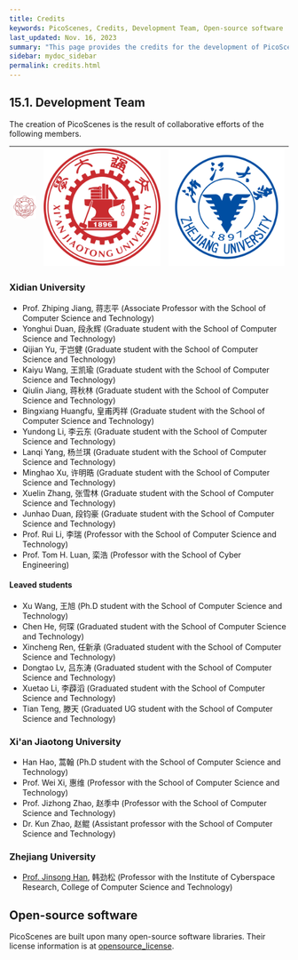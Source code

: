 ```yaml
--- 
title: Credits
keywords: PicoScenes, Credits, Development Team, Open-source software
last_updated: Nov. 16, 2023
summary: "This page provides the credits for the development of PicoScenes."
sidebar: mydoc_sidebar
permalink: credits.html
---
```


## 15.1. Development Team

The creation of PicoScenes is the result of collaborative efforts of the following members.

| ![Xidian University](/images/logos/Xidian_University.png) | ![Xi'an Jiaotong University](/images/logos/XiJiao.png) | ![Zhejiang University](/images/logos/Zhejiang_University.png) |
|:---:|:---:|:---:|

### Xidian University

- Prof. Zhiping Jiang, 蒋志平 (Associate Professor with the School of Computer Science and Technology)
- Yonghui Duan, 段永辉 (Graduate student with the School of Computer Science and Technology)
- Qijian Yu, 于岂健 (Graduate student with the School of Computer Science and Technology)
- Kaiyu Wang, 王凯瑜 (Graduate student with the School of Computer Science and Technology)
- Qiulin Jiang, 蒋秋林 (Graduate student with the School of Computer Science and Technology)
- Bingxiang Huangfu, 皇甫丙祥 (Graduate student with the School of Computer Science and Technology)
- Yundong Li, 李云东 (Graduate student with the School of Computer Science and Technology)
- Lanqi Yang, 杨兰琪 (Graduate student with the School of Computer Science and Technology)
- Minghao Xu, 许明晧 (Graduate student with the School of Computer Science and Technology)
- Xuelin Zhang, 张雪林 (Graduate student with the School of Computer Science and Technology)
- Junhao Duan, 段钧豪 (Graduate student with the School of Computer Science and Technology)
- Prof. Rui Li, 李瑞 (Professor with the School of Computer Science and Technology)
- Prof. Tom H. Luan, 栾浩 (Professor with the School of Cyber Engineering)

#### Leaved students

- Xu Wang, 王旭 (Ph.D student with the School of Computer Science and Technology)
- Chen He, 何琛 (Graduated student with the School of Computer Science and Technology)
- Xincheng Ren, 任新承 (Graduated student with the School of Computer Science and Technology)
- Dongtao Lv, 吕东涛 (Graduated student with the School of Computer Science and Technology)
- Xuetao Li, 李薜滔 (Graduated student with the School of Computer Science and Technology)
- Tian Teng, 滕天 (Graduated UG student with the School of Computer Science and Technology)

### Xi'an Jiaotong University

- Han Hao, 蒿翰 (Ph.D student with the School of Computer Science and Technology)
- Prof. Wei Xi, 惠维 (Professor with the School of Computer Science and Technology)
- Prof. Jizhong Zhao, 赵季中 (Professor with the School of Computer Science and Technology)
- Dr. Kun Zhao, 赵鲲 (Assistant professor with the School of Computer Science and Technology)

### Zhejiang University

- [Prof. Jinsong Han](https://person.zju.edu.cn/en/hanjinsong), 韩劲松 (Professor with the Institute of Cyberspace Research, College of Computer Science and Technology)

## Open-source software

PicoScenes are built upon many open-source software libraries. Their license information is at [opensource_license](opensource_license.html).
